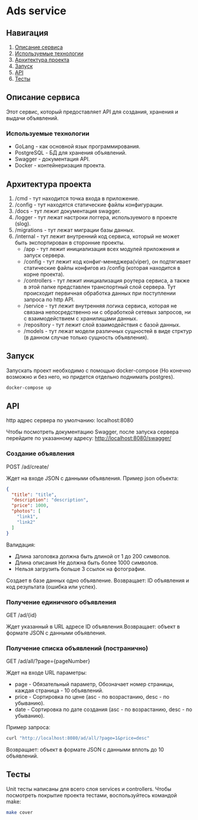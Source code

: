 # Ads service

## Навигация

1. [Описание сервиса](#описание-сервиса)
2. [Используемые технологии](#используемые-технологии)
3. [Архитектура проекта](#архитектура-проекта)
4. [Запуск](#запуск)
5. [API](#api)
6. [Тесты](#тесты)

## Описание сервиса

Этот сервис, который предоставляет API для создания, хранения и выдачи объявлений.

### Используемые технологии

- GoLang - как основной язык программирования.
- PostgreSQL - БД для хранения объявлений.
- Swagger - документация API.
- Docker - контейнеризация проекта.

## Архитектура проекта

1. /cmd - тут находится точка входа в приложение.
2. /config - тут находятся статические файлы конфигурации.
3. /docs - тут лежит документация swagger.
4. /logger - тут лежат настроки логгера, используемого в проекте (slog).
5. /migrations - тут лежат миграции базы данных.
6. /internal - тут лежит внутренний код сервиса, который не может быть экспортирован в сторонние проекты.
    - /app - тут лежит инициализация всех модулей приложения и запуск сервера.
    - /config - тут лежит код конфиг-менеджера(viper), он подтягивает статические файлы конфигов из /config (которая находится в корне проекта).
    - /controllers - тут лежит инициализация роутера сервиса, а также в этой папке представлен транспортный слой сервера. Тут происходит первичная обработка данных при поступлении запроса по http API.
    - /service - тут лежит внутренняя логика сервиса, которая не связана непосредственно ни с обработкой сетевых запросов, ни с взаимодействием с хранилищами данных.
    - /repository - тут лежит слой взаимодействия с базой данных.
    - /models - тут лежат модели различных сущностей в виде стрктур (в данном случае только сущность объявления).

## Запуск

Запускать проект необходимо с помощью docker-compose
 (Но конечно возможно и без него, но придется отдельно поднимать postgres).

```bash
docker-compose up
```

## API

http адрес сервера по умолчанию: localhost:8080

Чтобы посмотреть документацию Swagger, после запуска сервера перейдите по указанному адресу:
<http://localhost:8080/swagger/>

### Создание объявления

POST /ad/create/

Ждет на входе JSON с данными объявления. Пример json объекта:

```json
{
  "title": "title",
  "description": "description",
  "price": 1000,
  "photos": [
    "link1",
    "link2"
  ]
}
```

Валидация:

- Длина заголовка должна быть длиной от 1 до 200 символов.
- Длина описания Не должна быть более 1000 символов.
- Нельзя загрузить больше 3 ссылок на фотографии.

Создает в базе данных одно объявление.
Возвращает: ID объявления и код результата (ошибка или успех).

### Получение единичного объявления

GET /ad/{id}

Ждет указанный в URL адресе ID объявления.Возвращает: объект в формате JSON с данными объявления.

### Получение списка объявлений (постранично)

GET /ad/all/?page={pageNumber}

Ждет на входе URL параметры:

- page - Обязательный параметр, Обозначает номер страницы, каждая страница - 10 объявлений.
- price - Сортировка по цене (asc - по возрастанию, desc - по убыванию).
- date - Сортировка по дате создания (asc - по возрастанию, desc - по убыванию).

Пример запроса:

```bash
curl "http://localhost:8080/ad/all/?page=1&price=desc"
```

Возвращает: объект в формате JSON с данными вплоть до 10 объявлений.

## Тесты

Unit тесты написаны для всего слоя services и controllers.
Чтобы посмотреть покрытие проекта тестами, воспользуйтесь командой make:

```bash
make cover
```
